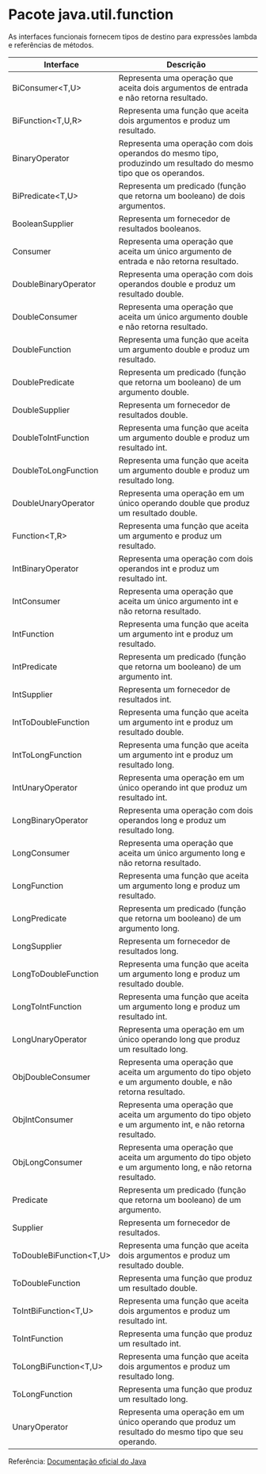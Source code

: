 # Pacote java.util.function

As interfaces funcionais fornecem tipos de destino para expressões lambda e referências de métodos.

| Interface               | Descrição                                                                                                         |
| ----------------------- | ----------------------------------------------------------------------------------------------------------------- |
| BiConsumer<T,U>         | Representa uma operação que aceita dois argumentos de entrada e não retorna resultado.                            |
| BiFunction<T,U,R>       | Representa uma função que aceita dois argumentos e produz um resultado.                                           |
| BinaryOperator<T>       | Representa uma operação com dois operandos do mesmo tipo, produzindo um resultado do mesmo tipo que os operandos. |
| BiPredicate<T,U>        | Representa um predicado (função que retorna um booleano) de dois argumentos.                                      |
| BooleanSupplier         | Representa um fornecedor de resultados booleanos.                                                                 |
| Consumer<T>             | Representa uma operação que aceita um único argumento de entrada e não retorna resultado.                         |
| DoubleBinaryOperator    | Representa uma operação com dois operandos double e produz um resultado double.                                   |
| DoubleConsumer          | Representa uma operação que aceita um único argumento double e não retorna resultado.                             |
| DoubleFunction<R>       | Representa uma função que aceita um argumento double e produz um resultado.                                       |
| DoublePredicate         | Representa um predicado (função que retorna um booleano) de um argumento double.                                  |
| DoubleSupplier          | Representa um fornecedor de resultados double.                                                                    |
| DoubleToIntFunction     | Representa uma função que aceita um argumento double e produz um resultado int.                                   |
| DoubleToLongFunction    | Representa uma função que aceita um argumento double e produz um resultado long.                                  |
| DoubleUnaryOperator     | Representa uma operação em um único operando double que produz um resultado double.                               |
| Function<T,R>           | Representa uma função que aceita um argumento e produz um resultado.                                              |
| IntBinaryOperator       | Representa uma operação com dois operandos int e produz um resultado int.                                         |
| IntConsumer             | Representa uma operação que aceita um único argumento int e não retorna resultado.                                |
| IntFunction<R>          | Representa uma função que aceita um argumento int e produz um resultado.                                          |
| IntPredicate            | Representa um predicado (função que retorna um booleano) de um argumento int.                                     |
| IntSupplier             | Representa um fornecedor de resultados int.                                                                       |
| IntToDoubleFunction     | Representa uma função que aceita um argumento int e produz um resultado double.                                   |
| IntToLongFunction       | Representa uma função que aceita um argumento int e produz um resultado long.                                     |
| IntUnaryOperator        | Representa uma operação em um único operando int que produz um resultado int.                                     |
| LongBinaryOperator      | Representa uma operação com dois operandos long e produz um resultado long.                                       |
| LongConsumer            | Representa uma operação que aceita um único argumento long e não retorna resultado.                               |
| LongFunction<R>         | Representa uma função que aceita um argumento long e produz um resultado.                                         |
| LongPredicate           | Representa um predicado (função que retorna um booleano) de um argumento long.                                    |
| LongSupplier            | Representa um fornecedor de resultados long.                                                                      |
| LongToDoubleFunction    | Representa uma função que aceita um argumento long e produz um resultado double.                                  |
| LongToIntFunction       | Representa uma função que aceita um argumento long e produz um resultado int.                                     |
| LongUnaryOperator       | Representa uma operação em um único operando long que produz um resultado long.                                   |
| ObjDoubleConsumer<T>    | Representa uma operação que aceita um argumento do tipo objeto e um argumento double, e não retorna resultado.    |
| ObjIntConsumer<T>       | Representa uma operação que aceita um argumento do tipo objeto e um argumento int, e não retorna resultado.       |
| ObjLongConsumer<T>      | Representa uma operação que aceita um argumento do tipo objeto e um argumento long, e não retorna resultado.      |
| Predicate<T>            | Representa um predicado (função que retorna um booleano) de um argumento.                                         |
| Supplier<T>             | Representa um fornecedor de resultados.                                                                           |
| ToDoubleBiFunction<T,U> | Representa uma função que aceita dois argumentos e produz um resultado double.                                    |
| ToDoubleFunction<T>     | Representa uma função que produz um resultado double.                                                             |
| ToIntBiFunction<T,U>    | Representa uma função que aceita dois argumentos e produz um resultado int.                                       |
| ToIntFunction<T>        | Representa uma função que produz um resultado int.                                                                |
| ToLongBiFunction<T,U>   | Representa uma função que aceita dois argumentos e produz um resultado long.                                      |
| ToLongFunction<T>       | Representa uma função que produz um resultado long.                                                               |
| UnaryOperator<T>        | Representa uma operação em um único operando que produz um resultado do mesmo tipo que seu operando.              |

Referência: [Documentação oficial do Java](https://docs.oracle.com/javase/8/docs/api/java/util/function/package-summary.html)
